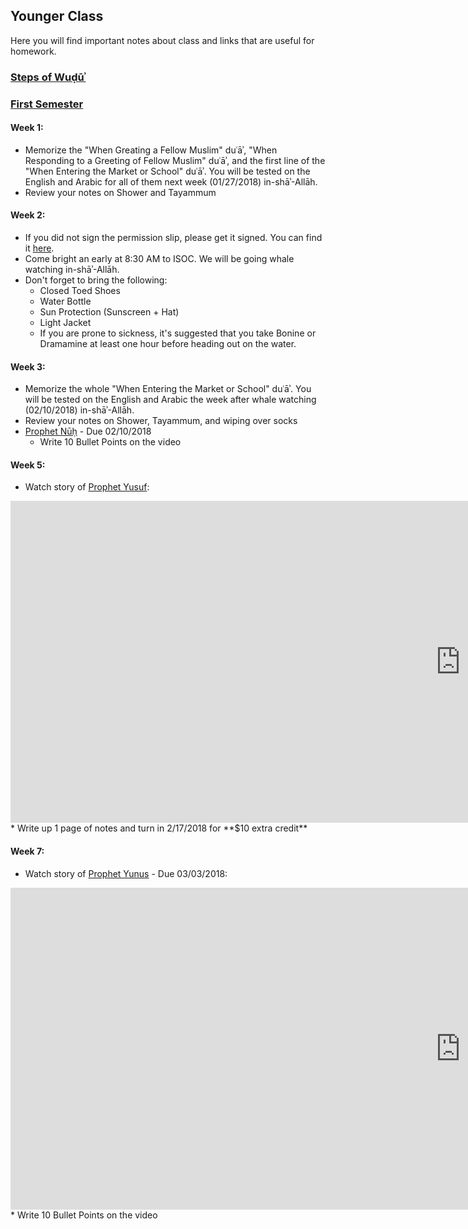 ## Younger Class

Here you will find important notes about class and links that are useful for homework. 

### [Steps of Wuḍūʾ](https://isocia.github.io/Wu%E1%B8%8D%C5%AB%CA%BE%20Notes)

### [First Semester](https://isocia.github.io/YoungerFirstSemester)

#### Week 1:
* Memorize the "When Greating a Fellow Muslim" duʿāʾ, "When Responding to a Greeting of Fellow Muslim" duʿāʾ, and the first line of the "When Entering the Market or School" duʿāʾ. You will be tested on the English and Arabic for all of them next week (01/27/2018) in-shāʾ-Allāh.
* Review your notes on Shower and Tayammum

#### Week 2:
* If you did not sign the permission slip, please get it signed. You can find it <a href="https://goo.gl/Q1X7M7" target="_blank">here</a>.
* Come bright an early at 8:30 AM to ISOC. We will be going whale watching in-shāʾ-Allāh.
* Don't forget to bring the following: 
  * Closed Toed Shoes
  * Water Bottle
  * Sun Protection (Sunscreen + Hat)
  * Light Jacket
  * If you are prone to sickness, it's suggested that you take Bonine or Dramamine at least one hour before heading out on the water.

#### Week 3:
* Memorize the whole "When Entering the Market or School" duʿāʾ. You will be tested on the English and Arabic the week after whale watching (02/10/2018) in-shāʾ-Allāh.
* Review your notes on Shower, Tayammum, and wiping over socks
* <a href="https://youtu.be/n6dsA7PBECo" target="_blank">Prophet Nūḥ</a> - Due 02/10/2018
    * Write 10 Bullet Points on the video
    
#### Week 5:
* Watch story of <a href="https://youtu.be/kO8dmMKg9dc" target="_blank">Prophet Yusuf</a>: 
<iframe width="1440" height="515" src="https://www.youtube.com/embed/kO8dmMKg9dc" frameborder="0" allow="autoplay; encrypted-media" allowfullscreen></iframe>
* Write up 1 page of notes and turn in 2/17/2018 for **$10 extra credit**

#### Week 7:
* Watch story of <a href="https://youtu.be/2c48V4fSqco" target="_blank">Prophet Yunus</a> - Due 03/03/2018: 
<iframe width="1440" height="515" src="https://youtu.be/2c48V4fSqco" frameborder="0" allow="autoplay; encrypted-media" allowfullscreen></iframe>
    * Write 10 Bullet Points on the video
